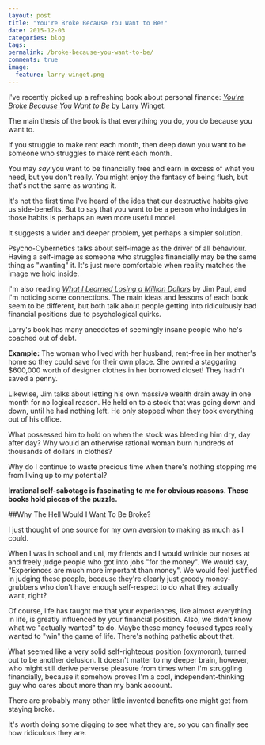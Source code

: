 ```yaml
---
layout: post
title: "You're Broke Because You Want to Be!"
date: 2015-12-03 
categories: blog
tags: 
permalink: /broke-because-you-want-to-be/
comments: true
image: 
  feature: larry-winget.png
---
```


I've recently picked up a refreshing book about personal finance: [*You're Broke Because You Want to Be*](http://www.amazon.co.uk/gp/product/B000UZJRG8/ref=as_li_tl?ie=UTF8&camp=1634&creative=19450&creativeASIN=B000UZJRG8&linkCode=as2&tag=diydcom-21) by Larry Winget. 

The main thesis of the book is that everything you do, you do because you want to. 

If you struggle to make rent each month, then deep down you want to be someone who struggles to make rent each month. 

You may *say* you want to be financially free and earn in excess of what you need, but you don't really. You might enjoy the fantasy of being flush, but that's not the same as *wanting* it. 

It's not the first time I've heard of the idea that our destructive habits give us side-benefits. But to say that you want to be a person who indulges in those habits is perhaps an even more useful model. 

It suggests a wider and deeper problem, yet perhaps a simpler solution. 

<!-- more -->

Psycho-Cybernetics talks about self-image as the driver of all behaviour. Having a self-image as someone who struggles financially may be the same thing as "wanting" it. It's just more comfortable when reality matches the image we hold inside. 

I'm also reading [*What I Learned Losing a Million Dollars*](http://www.amazon.co.uk/gp/product/B00MNMHBA0/ref=as_li_tl?ie=UTF8&camp=1634&creative=19450&creativeASIN=B00MNMHBA0&linkCode=as2&tag=diydcom-21) by Jim Paul, and I'm noticing some connections. The main ideas and lessons of each book seem to be different, but both talk about people getting into ridiculously bad financial positions due to psychological quirks. 

Larry's book has many anecdotes of seemingly insane people who he's coached out of debt. 

**Example:** The woman who lived with her husband, rent-free in her mother's home so they could save for their own place. She owned a staggaring $600,000 worth of designer clothes in her borrowed closet! They hadn't saved a penny. 

Likewise, Jim talks about letting his own massive wealth drain away in one month for no logical reason. He held on to a stock that was going down and down, until he had nothing left. He only stopped when they took everything out of his office. 

What possessed him to hold on when the stock was bleeding him dry, day after day? Why would an otherwise rational woman burn hundreds of thousands of dollars in clothes? 

Why do I continue to waste precious time when there's nothing stopping me from living up to my potential? 

**Irrational self-sabotage is fascinating to me for obvious reasons. These books hold pieces of the puzzle.**

##Why The Hell Would I Want To Be Broke?

I just thought of one source for my own aversion to making as much as I could. 

When I was in school and uni, my friends and I would wrinkle our noses at and freely judge people who got into jobs "for the money". We would say, "Experiences are much more important than money". We would feel justified in judging these people, because they're clearly just greedy money-grubbers who don't have enough self-respect to do what they actually want, right? 

Of course, life has taught me that your experiences, like almost everything in life, is greatly influenced by your financial position. Also, we didn't know what we "actually wanted" to do. Maybe these money focused types really wanted to "win" the game of life. There's nothing pathetic about that. 

What seemed like a very solid self-righteous position (oxymoron), turned out to be another delusion. It doesn't matter to my deeper brain, however, who might still derive perverse pleasure from times when I'm struggling financially, because it somehow proves I'm a cool, independent-thinking guy who cares about more than my bank account. 

There are probably many other little invented benefits one might get from staying broke. 

It's worth doing some digging to see what they are, so you can finally see how ridiculous they are. 
